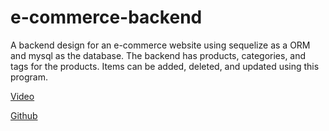 # e-commerce-backend
A backend design for an e-commerce website using sequelize as a ORM and mysql as the database. The backend has products, categories, and tags for the products. Items can be added, deleted, and updated using this program.

[Video](https://drive.google.com/file/d/1QAfpfw5TrLExrl8tGokChvFImqRD4Tj_/view)

[Github](https://github.com/cwendland/e-commerce-backend)